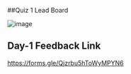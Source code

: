 ##Quiz 1 Lead Board

![image](https://github.com/user-attachments/assets/35ccf2c4-f807-4f9c-b1e8-66221e244a3d)


## Day-1 Feedback Link

https://forms.gle/Qjzrbu5hToWyMPYN6
